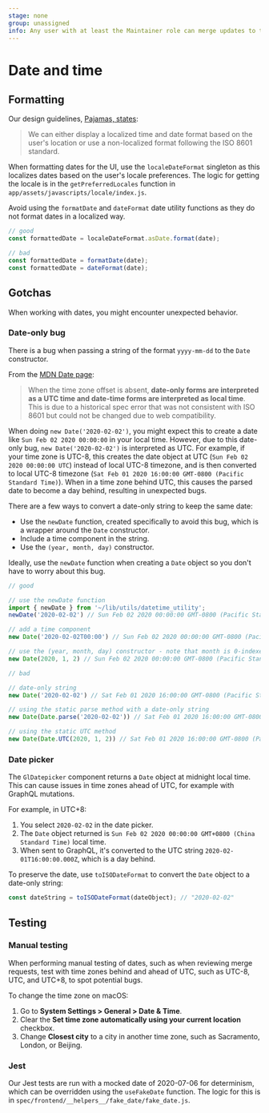 ```yaml
---
stage: none
group: unassigned
info: Any user with at least the Maintainer role can merge updates to this content. For details, see https://docs.gitlab.com/ee/development/development_processes.html#development-guidelines-review.
---
```


# Date and time

## Formatting

Our design guidelines, [Pajamas, states](https://design.gitlab.com/content/date-and-time):

> We can either display a localized time and date format based on the user's location or use a non-localized format following the ISO 8601 standard.

When formatting dates for the UI, use the `localeDateFormat` singleton as this localizes dates based on the user's locale preferences.
The logic for getting the locale is in the `getPreferredLocales` function in `app/assets/javascripts/locale/index.js`.

Avoid using the `formatDate` and `dateFormat` date utility functions as they do not format dates in a localized way.

```javascript
// good
const formattedDate = localeDateFormat.asDate.format(date);

// bad
const formattedDate = formatDate(date);
const formattedDate = dateFormat(date);
```

## Gotchas

When working with dates, you might encounter unexpected behavior.

### Date-only bug

There is a bug when passing a string of the format `yyyy-mm-dd` to the `Date` constructor.

From the [MDN Date page](https://developer.mozilla.org/en-US/docs/Web/JavaScript/Reference/Global_Objects/Date):

> When the time zone offset is absent, **date-only forms are interpreted as a UTC time and date-time forms are interpreted as local time**.
This is due to a historical spec error that was not consistent with ISO 8601 but could not be changed due to web compatibility.

When doing `new Date('2020-02-02')`, you might expect this to create a date like `Sun Feb 02 2020 00:00:00` in your local time.
However, due to this date-only bug, `new Date('2020-02-02')` is interpreted as UTC.
For example, if your time zone is UTC-8, this creates the date object at UTC (`Sun Feb 02 2020 00:00:00 UTC`) instead of local UTC-8 timezone, and is then converted to local UTC-8 timezone (`Sat Feb 01 2020 16:00:00 GMT-0800 (Pacific Standard Time)`).
When in a time zone behind UTC, this causes the parsed date to become a day behind, resulting in unexpected bugs.

There are a few ways to convert a date-only string to keep the same date:

- Use the `newDate` function, created specifically to avoid this bug, which is a wrapper around the `Date` constructor.
- Include a time component in the string.
- Use the `(year, month, day)` constructor.

Ideally, use the `newDate` function when creating a `Date` object so you don't have to worry about this bug.

```javascript
// good

// use the newDate function
import { newDate } from '~/lib/utils/datetime_utility';
newDate('2020-02-02') // Sun Feb 02 2020 00:00:00 GMT-0800 (Pacific Standard Time)

// add a time component
new Date('2020-02-02T00:00') // Sun Feb 02 2020 00:00:00 GMT-0800 (Pacific Standard Time)

// use the (year, month, day) constructor - note that month is 0-indexed (another source of possible bugs, yay!)
new Date(2020, 1, 2) // Sun Feb 02 2020 00:00:00 GMT-0800 (Pacific Standard Time)

// bad

// date-only string
new Date('2020-02-02') // Sat Feb 01 2020 16:00:00 GMT-0800 (Pacific Standard Time)

// using the static parse method with a date-only string
new Date(Date.parse('2020-02-02')) // Sat Feb 01 2020 16:00:00 GMT-0800 (Pacific Standard Time)

// using the static UTC method
new Date(Date.UTC(2020, 1, 2)) // Sat Feb 01 2020 16:00:00 GMT-0800 (Pacific Standard Time)
```

### Date picker

The `GlDatepicker` component returns a `Date` object at midnight local time.
This can cause issues in time zones ahead of UTC, for example with GraphQL mutations.

For example, in UTC+8:

1. You select `2020-02-02` in the date picker.
1. The `Date` object returned is `Sun Feb 02 2020 00:00:00 GMT+0800 (China Standard Time)` local time.
1. When sent to GraphQL, it's converted to the UTC string `2020-02-01T16:00:00.000Z`, which is a day behind.

To preserve the date, use `toISODateFormat` to convert the `Date` object to a date-only string:

```javascript
const dateString = toISODateFormat(dateObject); // "2020-02-02"
```

## Testing

### Manual testing

When performing manual testing of dates, such as when reviewing merge requests, test with time zones behind and ahead of UTC, such as UTC-8, UTC, and UTC+8, to spot potential bugs.

To change the time zone on macOS:

1. Go to **System Settings > General > Date & Time**.
1. Clear the **Set time zone automatically using your current location** checkbox.
1. Change **Closest city** to a city in another time zone, such as Sacramento, London, or Beijing.

### Jest

Our Jest tests are run with a mocked date of 2020-07-06 for determinism, which can be overridden using the `useFakeDate` function.
The logic for this is in `spec/frontend/__helpers__/fake_date/fake_date.js`.
